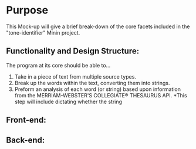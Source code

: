 # Purpose
This Mock-up will give a brief break-down of the core facets included in the "tone-identifier" Minin project.

## Functionality and Design Structure:
The program at its core should be able to...
1. Take in a piece of text from multiple source types.
2. Break up the words within the text, converting them into strings.
3. Preform an analysis of each word (or string) based upon information from the MERRIAM-WEBSTER'S COLLEGIATE® THESAURUS API. *This step will include dictating whether the string

## Front-end:

## Back-end:
